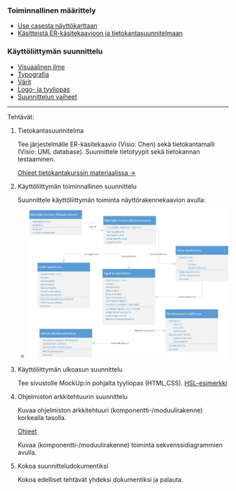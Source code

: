 ### Toiminnallinen määrittely

- [Use casesta näyttökarttaan](https://docplayer.fi/396513-Haaga-helia-kayttotapaukset-1-tietojenkasittely-tietosysteemin-maaritys-kayttotapaukset.html)
- [Käsitteistä ER-käsitekaavioon ja tietokantasuunnitelmaan](http://www.leeniemi.net/syst19/index.php?sivu=kasitteet)

### Käyttöliittymän suunnittelu

- [Visuaalinen ilme](http://www.leeniemi.net/syst19/materiaali/Kayt_sommittelu.pdf)
- [Typografia](http://www.leeniemi.net/syst19/materiaali/Kayt_typografia.pdf)
- [Värit](http://www.leeniemi.net/syst19/materiaali/Kayt_varit.pdf)
- [Logo- ja tyyliopas](http://www.leeniemi.net/syst19/materiaali/Kayt_logo_tyyliopas.pdf)
- [Suunnittelun vaiheet](http://www.leeniemi.net/syst19/materiaali/Kayt_webvaiheistus.pdf)

---

Tehtävät:

1. Tietokantasuunnitelma

    Tee järjestelmälle ER-käsitekaavio (Visio: Chen) sekä tietokantamalli (Visio: UML database). Suunnittele tietotyypit sekä tietokannan testaaminen.

    [Ohjeet tietokantakurssin materiaalissa ->](../tietokannat/db_suunnittelu.html)

2. Käyttöliittymän toiminnallinen suunnittelu

    Suunnittele käyttöliittymän toiminta näyttörakennekaavion avulla:
    - ![UML näyttökartta - esimerkki](img/uml_nayttokaavio.jpg)

3. Käyttöliittymän ulkoasun suunnittelu

    Tee sivustolle MockUp:in pohjalta tyyliopas (HTML,CSS). [HSL-esimerkki](https://www.hsl.fi/tyyliopas)

4. Ohjelmiston arkkitehtuurin suunnittelu

    Kuvaa ohjelmiston arkkitehtuuri (komponentti-/moduulirakenne) korkealla tasolla.

    [Ohjeet](./sw_architecture.html)

    Kuvaa (komponentti-/moduulirakenne) toiminta sekvenssidiagrammien avulla.

5. Kokoa suunnitteludokumentiksi

    Kokoa edelliset tehtävät yhdeksi dokumentiksi ja palauta.